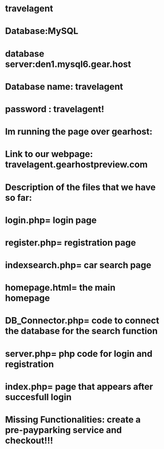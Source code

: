 # travelagent

# Database:MySQL
# database server:den1.mysql6.gear.host 
# Database name: travelagent
# password : travelagent!

# Im running the page over gearhost:
# Link to our webpage: travelagent.gearhostpreview.com

# Description of the files that we have so far:

# login.php= login page
# register.php= registration page
# indexsearch.php= car search page
# homepage.html= the main homepage
# DB_Connector.php= code to connect the database for the search function
# server.php= php code for login and registration
# index.php= page that appears after succesfull login


# Missing Functionalities: create a pre-payparking service and checkout!!!
